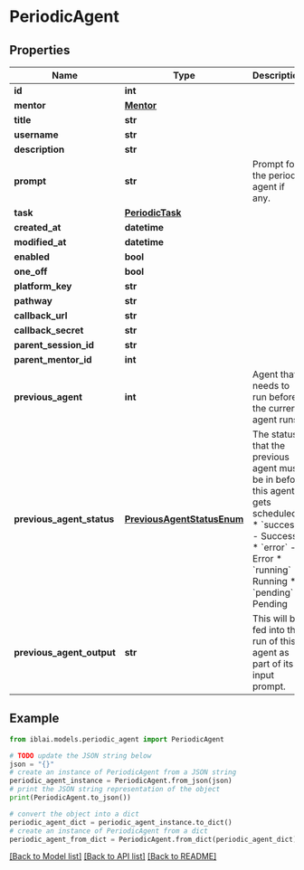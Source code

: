 # PeriodicAgent


## Properties

Name | Type | Description | Notes
------------ | ------------- | ------------- | -------------
**id** | **int** |  | [readonly] 
**mentor** | [**Mentor**](Mentor.md) |  | 
**title** | **str** |  | 
**username** | **str** |  | [readonly] 
**description** | **str** |  | [optional] 
**prompt** | **str** | Prompt for the periodic agent if any. | [optional] 
**task** | [**PeriodicTask**](PeriodicTask.md) |  | 
**created_at** | **datetime** |  | [readonly] 
**modified_at** | **datetime** |  | [readonly] 
**enabled** | **bool** |  | [readonly] 
**one_off** | **bool** |  | [readonly] 
**platform_key** | **str** |  | [readonly] 
**pathway** | **str** |  | [optional] 
**callback_url** | **str** |  | [optional] 
**callback_secret** | **str** |  | [optional] 
**parent_session_id** | **str** |  | [optional] 
**parent_mentor_id** | **int** |  | [optional] 
**previous_agent** | **int** | Agent that needs to run before the current agent runs. | [optional] 
**previous_agent_status** | [**PreviousAgentStatusEnum**](PreviousAgentStatusEnum.md) | The status that the previous agent must be in before this agent gets scheduled.  * &#x60;success&#x60; - Success * &#x60;error&#x60; - Error * &#x60;running&#x60; - Running * &#x60;pending&#x60; - Pending | [optional] 
**previous_agent_output** | **str** | This will be fed into the run of this agent as part of its input prompt. | [readonly] 

## Example

```python
from iblai.models.periodic_agent import PeriodicAgent

# TODO update the JSON string below
json = "{}"
# create an instance of PeriodicAgent from a JSON string
periodic_agent_instance = PeriodicAgent.from_json(json)
# print the JSON string representation of the object
print(PeriodicAgent.to_json())

# convert the object into a dict
periodic_agent_dict = periodic_agent_instance.to_dict()
# create an instance of PeriodicAgent from a dict
periodic_agent_from_dict = PeriodicAgent.from_dict(periodic_agent_dict)
```
[[Back to Model list]](../README.md#documentation-for-models) [[Back to API list]](../README.md#documentation-for-api-endpoints) [[Back to README]](../README.md)


